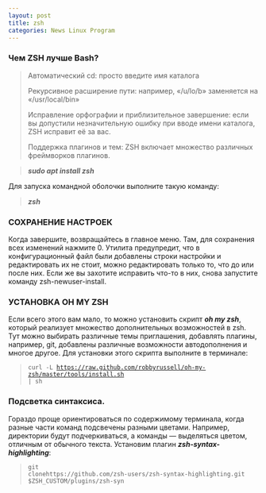 ```yaml
---
layout: post
title: zsh
categories: News Linux Program
---
```


### Чем ZSH лучше Bash?

 >Автоматический cd: просто введите имя каталога
> 
>Рекурсивное расширение пути: например, «/u/lo/b» заменяется на «/usr/local/bin»
>
 >Исправление орфографии и приблизительное завершение: если вы допустили незначительную ошибку 
 при вводе имени каталога, ZSH исправит её за вас.
>
>Поддержка плагинов и тем: ZSH включает множество различных фреймворков плагинов.

> ***sudo apt install zsh***

Для запуска командной оболочки выполните такую команду:

> ***zsh***


### СОХРАНЕНИЕ НАСТРОЕК

Когда завершите, возвращайтесь в главное меню. Там, для сохранения всех изменений нажмите 0. Утилита предупредит, что в конфигурационный файл были добавлены строки настройки и редактировать их не стоит, можно редактировать только то, что до или после них. Если же вы захотите исправить что-то в них, снова запустите команду zsh-newuser-install.

### УСТАНОВКА OH MY ZSH

Если всего этого вам мало, то можно установить скрипт ***oh my zsh***, который реализует множество 
 дополнительных возможностей в zsh. Тут можно выбирать различные темы приглашения, добавлять 
 плагины, например, git, добавлены различные возможности автодополнения и многое другое. Для 
установки этого скрипта выполните в терминале:

> <code>curl -L https://raw.github.com/robbyrussell/oh-my-zsh/master/tools/install.sh | sh </code>

### Подсветка синтаксиса.

  Гораздо проще ориентироваться по содержимому терминала, когда разные части команд подсвечены 
   разными цветами. Например, директории будут подчеркиваться, а команды — выделяться цветом, 
  отличным от обычного текста. Установим плагин ***zsh-syntax-highlighting***:

> <code>git clonehttps://github.com/zsh-users/zsh-syntax-highlighting.git 
$ZSH_CUSTOM/plugins/zsh-syn</code>

